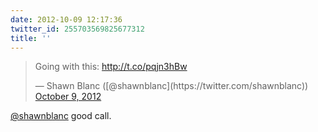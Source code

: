 ```yaml
---
date: 2012-10-09 12:17:36
twitter_id: 255703569825677312
title: ''
---
```


<blockquote class="twitter-tweet"><p lang="en" dir="ltr">Going with this: <a href="http://t.co/pqjn3hBw">http://t.co/pqjn3hBw</a></p>&mdash; Shawn Blanc ([@shawnblanc](https://twitter.com/shawnblanc)) <a href="https://twitter.com/shawnblanc/status/255701917123084288?ref_src=twsrc%5Etfw">October 9, 2012</a></blockquote>
<script async src="https://platform.twitter.com/widgets.js" charset="utf-8"></script>

[@shawnblanc](https://twitter.com/shawnblanc) good call.
